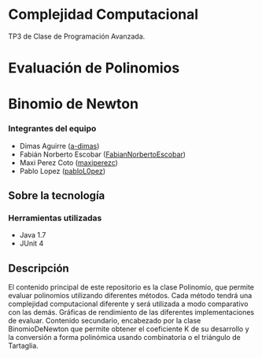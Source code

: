 # Complejidad Computacional
TP3 de Clase de Programación Avanzada.

# Evaluación de Polinomios
# Binomio de Newton

### Integrantes del equipo

* Dimas Aguirre ([a-dimas](https://github.com/a-dimas))
* Fabián Norberto Escobar ([FabianNorbertoEscobar](https://github.com/FabianNorbertoEscobar))
* Maxi Perez Coto ([maxiperezc](https://github.com/maxiperezc))
* Pablo Lopez ([pabloL0pez](https://github.com/pabloL0pez))

## Sobre la tecnología

### Herramientas utilizadas

* Java 1.7
* JUnit 4

## Descripción
El contenido principal de este repositorio es la clase Polinomio, que permite evaluar polinomios utilizando diferentes métodos.
Cada método tendrá una complejidad computacional diferente y será utilizada a modo comparativo con las demás.
Gráficas de rendimiento de las diferentes implementaciones de evaluar. 
Contenido secundario, encabezado por la clase BinomioDeNewton que permite obtener el coeficiente K de su desarrollo y la conversión a forma polinómica usando combinatoria o el triángulo de Tartaglia.
